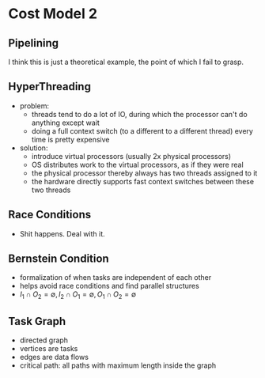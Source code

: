 # Cost Model 2

## Pipelining

I think this is just a theoretical example, the point of which I fail to grasp.

## HyperThreading

- problem: 
  - threads tend to do a lot of IO, during which the processor can't do anything except wait
  - doing a full context switch (to a different to a different thread) every time is pretty expensive
- solution:
  - introduce virtual processors (usually 2x physical processors)
  - OS distributes work to the virtual processors, as if they were real
  - the physical processor thereby always has two threads assigned to it
  - the hardware directly supports fast context switches between these two threads

## Race Conditions

- Shit happens. Deal with it.

## Bernstein Condition

- formalization of when tasks are independent of each other
- helps avoid race conditions and find parallel structures
- $I_1\cap O_2 = \emptyset,I_2\cap O_1 = \emptyset, O_1\cap O_2 = \emptyset$

## Task Graph

- directed graph
- vertices are tasks
- edges are data flows
- critical path: all paths with maximum length inside the graph
